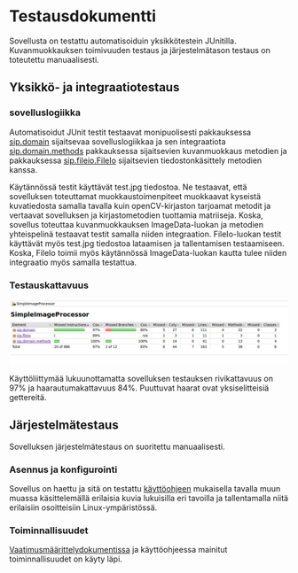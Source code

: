 # Testausdokumentti

Sovellusta on testattu automatisoiduin yksikkötestein JUnitilla. Kuvanmuokkauksen toimivuuden testaus ja järjestelmätason testaus on toteutettu manuaalisesti.

## Yksikkö- ja integraatiotestaus

### sovelluslogiikka

Automatisoidut JUnit testit testaavat monipuolisesti pakkauksessa [sip.domain](https://github.com/tumajote/ot-harjoitustyo/tree/master/SimpleImageProcessor/src/main/java/sip/domain) sijaitsevaa sovelluslogiikkaa ja sen integraatiota [sip.domain.methods](https://github.com/tumajote/ot-harjoitustyo/tree/master/SimpleImageProcessor/src/main/java/sip/domain/methods) pakkauksessa sijaitsevien kuvanmuokkaus metodien ja pakkauksessa [sip.fileio.FileIo](https://github.com/tumajote/ot-harjoitustyo/tree/master/SimpleImageProcessor/src/main/java/sip/fileio) sijaitsevien tiedostonkäsittely metodien kanssa. 

Käytännössä testit käyttävät test.jpg tiedostoa. Ne testaavat, että sovelluksen toteuttamat muokkaustoimenpiteet muokkaavat kyseistä kuvatiedosta samalla tavalla kuin openCV-kirjaston tarjoamat metodit ja vertaavat sovelluksen ja kirjastometodien tuottamia matriiseja. Koska, sovellus toteuttaa kuvanmuokkauksen ImageData-luokan ja metodien yhteispelinä testaavat testit samalla niiden integraation. FileIo-luokan testit käyttävät myös test.jpg tiedostoa lataamisen ja tallentamisen testaamiseen. Koska, FileIo toimii myös käytännössä ImageData-luokan kautta tulee niiden integraatio myös samalla testattua.

### Testauskattavuus

![testikattavuus](https://github.com/tumajote/ot-harjoitustyo/blob/master/dokumentaatio/kuvat/testikattavuus.png)

Käyttöliittymää lukuunottamatta sovelluksen testauksen rivikattavuus on 97% ja haarautumakattavuus 84%. Puuttuvat haarat ovat yksiselitteisiä gettereitä.

## Järjestelmätestaus

Sovelluksen järjestelmätestaus on suoritettu manuaalisesti. 

### Asennus ja konfigurointi

Sovellus on haettu ja sitä on testattu [käyttöohjeen](https://github.com/tumajote/ot-harjoitustyo/blob/master/dokumentaatio/kayttoohje.md) mukaisella tavalla muun muassa käsittelemällä erilaisia kuvia lukuisilla eri tavoilla ja tallentamalla niitä erilaisiin osoitteisiin Linux-ympäristössä.

### Toiminnallisuudet

[Vaatimusmäärittelydokumentissa](https://github.com/tumajote/ot-harjoitustyo/blob/master/dokumentaatio/vaatimusmaarittely.md) ja käyttöohjeessa mainitut toiminnallisuudet on käyty läpi. 
